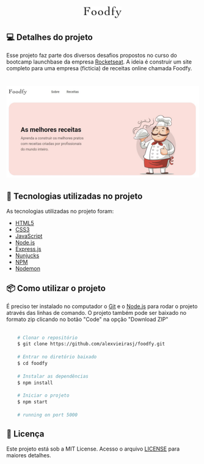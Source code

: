 <h1 align="center">
  <img alt="Foodfy" title="Foodfy" src="./public/assets/logo.png" width="100px" />
</h1>

## 💻 Detalhes do projeto

Esse projeto faz parte dos diversos desafios propostos no curso do bootcamp launchbase  da empresa [Rocketseat](https://rocketseat.com.br/). A ideia é construir um site completo para uma empresa (ficticia) de receitas online chamada Foodfy.

<h1 align="center">
    <img alt="Capa Projeto" title="CapaProjeto" src="./public/assets/index-sistema.JPG" width="800px"/>
</h1>

## :rocket: Tecnologias utilizadas no projeto

As tecnologias utilizadas no projeto foram:

- [HTML5](https://developer.mozilla.org/en-US/docs/Web/Guide/HTML/HTML5)
- [CSS3](https://developer.mozilla.org/en-US/docs/Web/CSS)
- [JavaScript](https://developer.mozilla.org/en-US/docs/Web/JavaScript)
- [Node.js](https://nodejs.org/)
- [Express.js](https://expressjs.com/)
- [Nunjucks](https://mozilla.github.io/nunjucks/)
- [NPM](https://www.npmjs.com/)
- [Nodemon](https://nodemon.io/)

## :package: Como utilizar o projeto

É preciso ter instalado no computador o [Git](https://git-scm.com) e o [Node.js](https://nodejs.org/) para rodar o projeto através das linhas de comando. O projeto também pode ser baixado no formato zip clicando no botão "Code" na opção "Download ZIP"

```bash

    # Clonar o repositório
    $ git clone https://github.com/alexvieirasj/foodfy.git

    # Entrar no diretório baixado
    $ cd foodfy

    # Instalar as dependências        
    $ npm install 

    # Iniciar o projeto
    $ npm start 
    
    # running on port 5000 
```

## :memo: Licença

Este projeto está sob a MIT License. Acesso o arquivo [LICENSE](https://github.com/alexvieirasj/foodfy/blob/master/LICENSE) para maiores detalhes.

